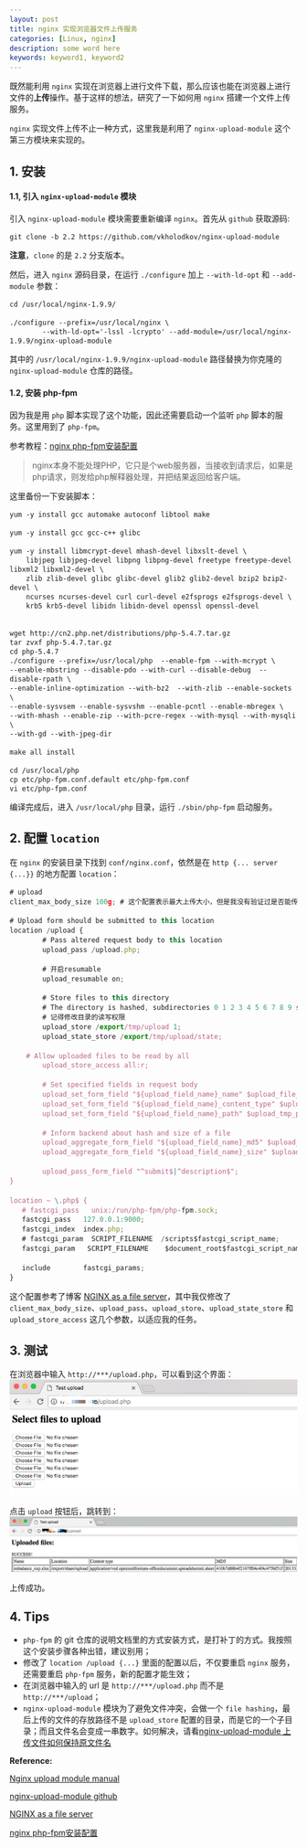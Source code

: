 ```yaml
---
layout: post
title: nginx 实现浏览器文件上传服务
categories: [Linux, nginx]
description: some word here
keywords: keyword1, keyword2
---
```


既然能利用 `nginx` 实现在浏览器上进行文件下载，那么应该也能在浏览器上进行文件的**上传**操作。基于这样的想法，研究了一下如何用 `nginx` 搭建一个文件上传服务。

`nginx` 实现文件上传不止一种方式，这里我是利用了 `nginx-upload-module` 这个第三方模块来实现的。

## 1. 安装

#### 1.1, 引入 `nginx-upload-module` 模块
引入 `nginx-upload-module` 模块需要重新编译 `nginx`。首先从 `github` 获取源码:
```shell
git clone -b 2.2 https://github.com/vkholodkov/nginx-upload-module
```
**注意**，`clone` 的是 `2.2` 分支版本。

然后，进入 `nginx` 源码目录，在运行 `./configure` 加上 `--with-ld-opt` 和 `--add-module` 参数：
```shell
cd /usr/local/nginx-1.9.9/

./configure --prefix=/usr/local/nginx \
	    --with-ld-opt='-lssl -lcrypto' --add-module=/usr/local/nginx-1.9.9/nginx-upload-module
```
其中的 `/usr/local/nginx-1.9.9/nginx-upload-module` 路径替换为你克隆的 `nginx-upload-module` 仓库的路径。

#### 1.2, 安装 php-fpm

因为我是用 `php` 脚本实现了这个功能，因此还需要启动一个监听 `php` 脚本的服务。这里用到了 `php-fpm`。

参考教程：[nginx php-fpm安装配置](https://wizardforcel.gitbooks.io/nginx-doc/content/Text/6.5_nginx_php_fpm.html)

> nginx本身不能处理PHP，它只是个web服务器，当接收到请求后，如果是php请求，则发给php解释器处理，并把结果返回给客户端。

这里备份一下安装脚本：
```shell
yum -y install gcc automake autoconf libtool make

yum -y install gcc gcc-c++ glibc

yum -y install libmcrypt-devel mhash-devel libxslt-devel \
	libjpeg libjpeg-devel libpng libpng-devel freetype freetype-devel libxml2 libxml2-devel \
	zlib zlib-devel glibc glibc-devel glib2 glib2-devel bzip2 bzip2-devel \
	ncurses ncurses-devel curl curl-devel e2fsprogs e2fsprogs-devel \
	krb5 krb5-devel libidn libidn-devel openssl openssl-devel


wget http://cn2.php.net/distributions/php-5.4.7.tar.gz
tar zvxf php-5.4.7.tar.gz
cd php-5.4.7
./configure --prefix=/usr/local/php  --enable-fpm --with-mcrypt \
--enable-mbstring --disable-pdo --with-curl --disable-debug  --disable-rpath \
--enable-inline-optimization --with-bz2  --with-zlib --enable-sockets \
--enable-sysvsem --enable-sysvshm --enable-pcntl --enable-mbregex \
--with-mhash --enable-zip --with-pcre-regex --with-mysql --with-mysqli \
--with-gd --with-jpeg-dir

make all install

cd /usr/local/php
cp etc/php-fpm.conf.default etc/php-fpm.conf
vi etc/php-fpm.conf

```

编译完成后，进入 `/usr/local/php` 目录，运行 `./sbin/php-fpm` 启动服务。

## 2. 配置 `location`

在 `nginx` 的安装目录下找到 `conf/nginx.conf`，依然是在 `http {... server {...}}` 的地方配置 `location`：

```js
# upload
client_max_body_size 100g; # 这个配置表示最大上传大小，但是我没有验证过是否能传 100g 的文件

# Upload form should be submitted to this location
location /upload {
        # Pass altered request body to this location
        upload_pass /upload.php;

        # 开启resumable
        upload_resumable on;

        # Store files to this directory
        # The directory is hashed, subdirectories 0 1 2 3 4 5 6 7 8 9 should exist
        # 记得修改目录的读写权限
        upload_store /export/tmp/upload 1;
        upload_state_store /export/tmp/upload/state;

	# Allow uploaded files to be read by all
        upload_store_access all:r;

        # Set specified fields in request body
        upload_set_form_field "${upload_field_name}_name" $upload_file_name;
        upload_set_form_field "${upload_field_name}_content_type" $upload_content_type;
        upload_set_form_field "${upload_field_name}_path" $upload_tmp_path;

        # Inform backend about hash and size of a file
        upload_aggregate_form_field "${upload_field_name}_md5" $upload_file_md5;
        upload_aggregate_form_field "${upload_field_name}_size" $upload_file_size;

        upload_pass_form_field "^submit$|^description$";
}

location ~ \.php$ {
   # fastcgi_pass   unix:/run/php-fpm/php-fpm.sock;
   fastcgi_pass   127.0.0.1:9000;
   fastcgi_index  index.php;
   # fastcgi_param  SCRIPT_FILENAME  /scripts$fastcgi_script_name;
   fastcgi_param   SCRIPT_FILENAME    $document_root$fastcgi_script_name;

   include        fastcgi_params;
}

```

这个配置参考了博客 [NGINX as a file server](https://www.yanxurui.cc/posts/server/2017-03-21-NGINX-as-a-file-server/)，其中我仅修改了 `client_max_body_size`、`upload_pass`、`upload_store`、`upload_state_store` 和 `upload_store_access` 这几个参数，以适应我的任务。


## 3. 测试

在浏览器中输入 `http://***/upload.php`，可以看到这个界面：
![pic-01](https://github.com/Miopas/miopas.github.io/raw/master/_posts/2018-07-24-nginx-file-server-upload-pic01.png)

点击 `upload` 按钮后，跳转到：
![pic-02](https://github.com/Miopas/miopas.github.io/raw/master/_posts/2018-07-24-nginx-file-server-upload-pic02.png)


上传成功。

## 4. Tips

* `php-fpm` 的 git 仓库的说明文档里的方式安装方式，是打补丁的方式。我按照这个安装步骤各种出错，建议别用；
* 修改了 `location /upload {...}` 里面的配置以后，不仅要重启 `nginx` 服务，还需要重启 `php-fpm` 服务，新的配置才能生效；
* 在浏览器中输入的 url 是 `http://***/upload.php` 而不是 `http://***/upload`；
* `nginx-upload-module` 模块为了避免文件冲突，会做一个 `file hashing`，最后上传的文件的存放路径不是 `upload_store` 配置的目录，而是它的一个子目录；而且文件名会变成一串数字。如何解决，请看[nginx-upload-module 上传文件如何保持原文件名](https://miopas.github.io/2018/07/26/nginx-file-server-upload-keep-file-name/)


**Reference:**

[Nginx upload module manual](http://www.grid.net.ru/nginx/upload.en.html)

[nginx-upload-module github](https://github.com/fdintino/nginx-upload-module/tree/2.2)

[NGINX as a file server](https://www.yanxurui.cc/posts/server/2017-03-21-NGINX-as-a-file-server/)

[nginx php-fpm安装配置](https://wizardforcel.gitbooks.io/nginx-doc/content/Text/6.5_nginx_php_fpm.html)
